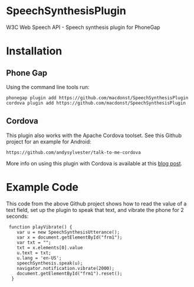 # SpeechSynthesisPlugin

W3C Web Speech API - Speech synthesis plugin for PhoneGap

# Installation

## Phone Gap

Using the command line tools run:

    phonegap plugin add https://github.com/macdonst/SpeechSynthesisPlugin
    cordova plugin add https://github.com/macdonst/SpeechSynthesisPlugin

## Cordova

This plugin also works with the Apache Cordova toolset. See this Github project for an example for Android:

    https://github.com/andysylvester/talk-to-me-cordova

More info on using this plugin with Cordova is available at this <a href="http://andysylvester.com/2014/02/08/first-steps-with-cordova-talk-to-me/">blog post</a>.


# Example Code


This code from the above Github project shows how to read the value of a text field, set up the plugin to speak that text, and vibrate the phone for 2 seconds:

     function playVibrate() {
        var u = new SpeechSynthesisUtterance();
        var x = document.getElementById("frm1");
        var txt = "";
        txt = x.elements[0].value
        u.text = txt;
        u.lang = 'en-US';
        speechSynthesis.speak(u);      
        navigator.notification.vibrate(2000);
        document.getElementById("frm1").reset();
      }
